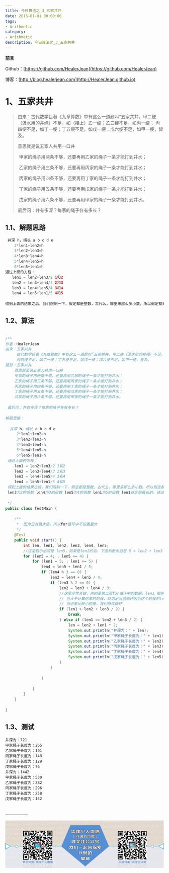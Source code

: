 ```yaml
---
title: 今日算法之_3_五家共井
date: 2015-01-01 00:00:00
tags: 
- Arithmetic
category: 
- Arithmetic
description: 今日算法之_3_五家共井
---
```


**前言**     

 Github：[https://github.com/HealerJean](https://github.com/HealerJean)         

 博客：[http://blog.healerjean.com](http://HealerJean.github.io)           




# 1、五家共井

> 由来：古代数学巨著《九章算数》中有这么一道题叫“五家共井，甲二绠（汲水用的井绳）不足，如（接上）乙一绠；乙三绠不足，如丙一绠； 丙四绠不足，如丁一绠；丁五绠不足，如戊一绠；戊六绠不足，如甲一绠，皆及。    
>
> 意思就是说五家人共用一口井   
>
> ​    甲家的绳子用两条不够，还要再用乙家的绳子一条才能打到井水；   
>
> ​    乙家的绳子用三条不够，还要再用丙家的绳子一条才能打到井水；   
>
> ​    丙家的绳子用四条不够，还要再用丁家的绳子一条才能打到井水；   
>
> ​    丁家的绳子用五条不够，还要再用戊家的绳子一条才能打到井水；   
>
> ​    戊家的绳子用六条不够，还要再用甲家的绳子一条才能打到井水。    
>
>  最后问：井有多深？每家的绳子各有多长？



## 1.1、解题思路  

```java
 井深 h，绳长 a b c d e
    2*len1+len2=h
    3*len2+len3=h
    4*len3+len4=h
    5*len4+len5=h
    6*len5+len1=h
通过上面的方程：
   len1 = len2+len3/2 1和2
   len2 = len3+len4/3 2和3
   len3 = len4+len5/4 3和4
   len4 = len5+len1/5 4和5
   
得到上面的结果之后，我们限制一下，假定都是整数，古代么，哪里来那么多小数。所以假定都是整数
```



## 1.2、算法 


```java

/**
作者：HealerJean
由来：五家共井
     古代数学巨著《九章算数》中有这么一道题叫“五家共井，甲二绠（汲水用的井绳）不足，如（接上）乙一绠；乙三绠不足，如丙一绠；
     丙四绠不足，如丁一绠；丁五绠不足，如戊一绠；戊六绠不足，如甲一绠，皆及。
题目：五家共井
    意思就是说五家人共用一口井
    甲家的绳子用两条不够，还要再用乙家的绳子一条才能打到井水；
    乙家的绳子用三条不够，还要再用丙家的绳子一条才能打到井水；
    丙家的绳子用四条不够，还要再用丁家的绳子一条才能打到井水；
    丁家的绳子用五条不够，还要再用戊家的绳子一条才能打到井水；
    戊家的绳子用六条不够，还要再用甲家的绳子一条才能打到井水。

 最后问：井有多深？每家的绳子各有多长？

解题思路：

  井深 h，绳长 a b c d e
     2*len1+len2=h
     3*len2+len3=h
     4*len3+len4=h
     5*len4+len5=h
     6*len5+len1=h
 通过上面的方程：
    len1 = len2+len3/2 1和2
    len2 = len3+len4/3 2和3
    len3 = len4+len5/4 3和4
    len4 = len5+len1/5 4和5
 得到上面的结果之后，我们限制一下，假定都是整数，古代么，哪里来那么多小数。所以假定都是整数
 len3为2的倍数 len4为3的倍数 len5为4的倍数 len1为5的倍数 len1肯定是最长的，通过上述理解

 */
public class TestMain {

    /**
     *  因为没有最大值，所以for循环中不设置最大
     */
    @Test
    public void start() {
        int len, len1, len2, len3, len4, len5;
        //这里启示必须是 len5，如果是len1的话，下面判断永远是 5 < len2 + len3 / 2.。
        for (len5 = 4; ; len5 += 4) {
            for (len1 = 5; ; len1 += 5) {
                len4 = len5 + len1 / 5;
                if (len4 % 3 == 0) {
                    len3 = len4 + len5 / 4;
                    if (len3 % 2 == 0) {
                        len2 = len3 + len4 / 3;
                        //这里非常关键，用的是第二层for循环中的数据，len1 相等的时候是正确的，
                        // 当大于计算结果的时候，就切出当前循环因为这个时候的len1太大了，再这么下去会让for'循环中的len1更大
                        // 当结果比较小的是，我们继续循环
                        if (len1 > len2 + len3 / 2) {
                            break;
                        } else if (len1 == len2 + len3 / 2) {
                            len = len2 + len1 * 2;
                            System.out.println("井深为：" + len);
                            System.out.println("甲家绳子长度为：" + len1);
                            System.out.println("乙家绳子长度为：" + len2);
                            System.out.println("丙家绳子长度为：" + len3);
                            System.out.println("丁家绳子长度为：" + len4);
                            System.out.println("戊家绳子长度为：" + len5);
                        }
                    }

                }

            }
        }
    }

}
```




## 1.3、测试 



```
井深为：721
甲家绳子长度为：265
乙家绳子长度为：191
丙家绳子长度为：148
丁家绳子长度为：129
戊家绳子长度为：76
井深为：1442
甲家绳子长度为：530
乙家绳子长度为：382
丙家绳子长度为：296
丁家绳子长度为：258
戊家绳子长度为：152


………………………… 
```





![ContactAuthor](https://raw.githubusercontent.com/HealerJean/HealerJean.github.io/master/assets/img/artical_bottom.jpg)




<!-- Gitalk 评论 start  -->

<link rel="stylesheet" href="https://unpkg.com/gitalk/dist/gitalk.css">

<script src="https://unpkg.com/gitalk@latest/dist/gitalk.min.js"></script> 
<div id="gitalk-container"></div>    
 <script type="text/javascript">
    var gitalk = new Gitalk({
		clientID: `1d164cd85549874d0e3a`,
		clientSecret: `527c3d223d1e6608953e835b547061037d140355`,
		repo: `HealerJean.github.io`,
		owner: 'HealerJean',
		admin: ['HealerJean'],
		id: 'ZE6vFzBNamxP7bGQ',
    });
    gitalk.render('gitalk-container');
</script> 


<!-- Gitalk end -->

